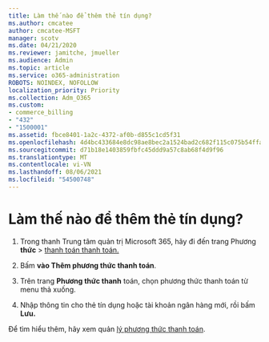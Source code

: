 ```yaml
---
title: Làm thế nào để thêm thẻ tín dụng?
ms.author: cmcatee
author: cmcatee-MSFT
manager: scotv
ms.date: 04/21/2020
ms.reviewer: jamitche, jmueller
ms.audience: Admin
ms.topic: article
ms.service: o365-administration
ROBOTS: NOINDEX, NOFOLLOW
localization_priority: Priority
ms.collection: Adm_O365
ms.custom:
- commerce_billing
- "432"
- "1500001"
ms.assetid: fbce8401-1a2c-4372-af0b-d855c1cd5f31
ms.openlocfilehash: 4d4bc433684e8dc98ae8bec2a1524bad2c682f115c075b54ffa7263099de0011
ms.sourcegitcommit: d71b18e1403859fbfc45ddd9a57c8ab68f4d9f96
ms.translationtype: MT
ms.contentlocale: vi-VN
ms.lasthandoff: 08/06/2021
ms.locfileid: "54500748"
---
```

# <a name="how-do-i-add-a-credit-card"></a>Làm thế nào để thêm thẻ tín dụng?

1. Trong thanh Trung tâm quản trị Microsoft 365, hãy đi đến trang Phương **thức** \> [thanh toán thanh toán.](https://go.microsoft.com/fwlink/p/?linkid=2018806)

2. Bấm **vào Thêm phương thức thanh toán**.

3. Trên trang **Phương thức thanh** toán, chọn phương thức thanh toán từ menu thả xuống.

4. Nhập thông tin cho thẻ tín dụng hoặc tài khoản ngân hàng mới, rồi bấm **Lưu.**

Để tìm hiểu thêm, hãy xem quản [lý phương thức thanh toán](/microsoft-365/commerce/billing-and-payments/manage-payment-methods).
